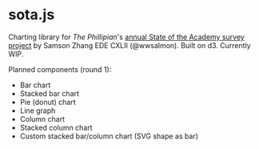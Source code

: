 # sota.js

Charting library for *The Phillipian*'s [annual State of the Academy survey project](http://pdf.phillipian.net/2019/05102019.pdf) by Samson Zhang EDE CXLII (@wwsalmon). Built on d3. Currently WIP.

Planned components (round 1):
- Bar chart
- Stacked bar chart
- Pie (donut) chart
- Line graph
- Column chart
- Stacked column chart
- Custom stacked bar/column chart (SVG shape as bar)